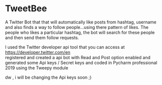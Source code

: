 # TweetBee
A Twitter Bot that that will automatically like posts from hashtag, username and also finds a way to follow people...using there pattern of likes. The people who likes a particular hashtag, the bot will search for these people and then send them follow requests.


I used the Twitter developer api tool that you can access at https://developer.twitter.com/en   
registered and created a api bot with Read and Post option enabled and generated some Api keys / Secret keys and coded in Pycharm professional 2019 using the Tweepy module 

dw , i will be changing the Api keys soon ;)
